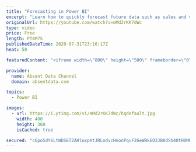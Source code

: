 ```yaml
---
title: "Forecasting in Power BI"
excerpt: "Learn how to quickly forecast future data such as sales and values with the analytics pane in Power BI."
originalUrl: https://youtube.com/watch?v=mMd2rKK7dWc
type: video
price: Free
length: PT4M7S
publishedDateTime: 2020-07-31T23:16:17Z
heat: 50

featuredContent: "<iframe width=\"800\" height=\"500\" frameborder=\"0\" src=\"https://www.youtube.com/embed/mMd2rKK7dWc\" allow=\"accelerometer; autoplay; encrypted-media; gyroscope; picture-in-picture\" allowfullscreen></iframe>"

provider:
  name: Absent Data Channel
  domain: absentdata.com

topics:
  - Power BI

images:
  - url: https://i.ytimg.com/vi/mMd2rKK7dWc/hqdefault.jpg
    width: 480
    height: 360
    isCached: true

secured: "c6po5dY6LtWDSET2AHluxpXtJRLodvcHnonPquF2GeWBkEO3JBAdSh4OtH0MBzI6KZEzNeMhJgN1Wi6xcZn1CYAY/8mxkW/if8thN84Pv6Z1p88HxLc30/aNElQVo1urQ4Kh6xaRC+egDP7jVZPbr8L3w24MPNXgZqS0GS45YUWE8TybU+faxFLPbF2zjTvaA+Tv7w0mPIdVhAJJGHawHJaexfoJED7ibmp4LdeDBEbuxd5BtYtJg8Q6+rh4G88cH46k4Cen/SrztvabBYv7mPtFNtUpR/pU28bL9depk0J04OGf2tIEz5+3WwqoZJfQZ2JsHW1eXgNDm091Xu2aK17z8AKRW2u6O+Fr5rhWh+L6YT82+/p8Rg+Q1vfvAv7731nxYiDlvgY1PL/OXVZzVNEzqge5v8AafQNDFEcSkbY=;ApaIrYd8xjCmEb9zmph1nQ=="
---
```


